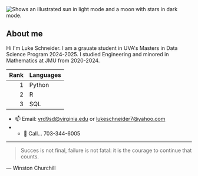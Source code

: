 <picture>
  <source media="(prefers-color-scheme: dark)" srcset="https://media.licdn.com/dms/image/D5603AQHJa1_kXGlgBw/profile-displayphoto-shrink_800_800/0/1671574311425?e=1723680000&v=beta&t=xCFxJ5Do6nEZywj3qkVey6VfPv5tbOOZkPqysE7E5EU">
  <source media="(prefers-color-scheme: light)" srcset="https://media.licdn.com/dms/image/D5603AQHJa1_kXGlgBw/profile-displayphoto-shrink_800_800/0/1671574311425?e=1723680000&v=beta&t=xCFxJ5Do6nEZywj3qkVey6VfPv5tbOOZkPqysE7E5EU">
  <img alt="Shows an illustrated sun in light mode and a moon with stars in dark mode." src="https://user-images.githubusercontent.com/25423296/163456779-a8556205-d0a5-45e2-ac17-42d089e3c3f8.png">
</picture>


## About me

Hi I'm Luke Schneider. I am a grauate student in UVA's Masters in Data Science Program 2024-2025.
I studied Engineering and minored in Mathematics at JMU from 2020-2024.

| Rank | Languages|
|-----:|---------------|
|     1| Python        |
|     2| R             |
|     3| SQL           |


- 📫 Email: vrd9sd@virginia.edu or lukeschneider7@yahoo.com
- - 💬 Call... 703-344-6005

---
> Succes is not final, failure is not fatal: it is the courage to continue that counts.

— Winston Churchill
